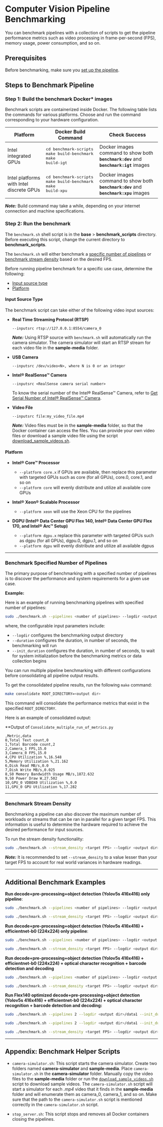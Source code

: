 # Computer Vision Pipeline Benchmarking

You can benchmark pipelines with a collection of scripts to get the pipeline performance metrics such as video processing in frame-per-second (FPS), memory usage, power consumption, and so on.

## Prerequisites
Before benchmarking, make sure you [set up the pipeline](./pipelinesetup.md).

## Steps to Benchmark Pipeline

### Step 1: Build the benchmark Docker* images
Benchmark scripts are containerized inside Docker. The following table lists the commands for various platforms. Choose and run the command corresponding to your hardware configuration.

| Platform                                   | Docker Build Command      | Check Success                                |
| ------------------------------------------ | ------------------------- |----------------------------------------------|
| Intel integrated GPUs | <pre>cd benchmark-scripts<br>make build-benchmark<br>make build-igt</pre> | Docker images command to show both <b>`benchmark:dev`</b> and <b>`benchmark:igt`</b> images |
| Intel platforms with Intel discrete GPUs   | <pre>cd benchmark-scripts<br>make build-benchmark<br>make build-xpu</pre> | Docker images command to show both <b>`benchmark:dev`</b> and <b>`benchmark:xpu`</b> images |

**_Note:_** Build command may take a while, depending on your internet connection and machine specifications.

### Step 2: Run the benchmark
The `benchmark.sh` shell script is in the **base** > **benchmark_scripts** directory. Before executing this script, change the current directory to **benchmark_scripts**.

The `benchmark.sh` will either benchmark a [specific number of pipelines](./pipelinebenchmarking.md#benchmark-specified-number-of-ipelines) or [benchmark stream density](./pipelinebenchmarking.md#benchmark-stream-density) based on the desired FPS.  
  
Before running pipeline benchmark for a specific use case, determine the following:

- [Input source type](./pipelinebenchmarking.md#input-source-type)
- [Platform](./pipelinebenchmarking.md#platform)

#### Input Source Type

The benchmark script can take either of the following video input sources:

- **Real Time Streaming Protocol (RTSP)**
     ```
     --inputsrc rtsp://127.0.0.1:8554/camera_0
     ```
   **_Note:_** Using RTSP source with `benchmark.sh` will automatically run the camera simulator. The camera simulator will start an RTSP stream for each video file in the **sample-media** folder.

- **USB Camera**
    ```
    --inputsrc /dev/video<N>, where N is 0 or an integer
    ```
- **Intel® RealSense™ Camera**
    ```
    --inputsrc <RealSense camera serial number>
    ```
    To know the serial number of the Intel® RealSense™ Camera, refer to [Get Serial Number of Intel® RealSense™ Camera](./camera_serial_number.md).

- **Video File**
    ```
    --inputsrc file:my_video_file.mp4
    ```
    **_Note:_** Video files must be in the **sample-media** folder, so that the Docker container can access the files. You can provide your own video files or download a sample video file using the script [download_sample_videos.sh](https://github.com/intel-retail/automated-self-checkout/blob/main/benchmark-scripts/download_sample_videos.sh).

#### Platform

- **Intel® Core™ Processor**
    - `--platform core.x` if GPUs are available, then replace this parameter with targeted GPUs such as core (for all GPUs), core.0, core.1, and so on
    - `--platform core` will evenly distribute and utilize all available core GPUs

- **Intel® Xeon® Scalable Processor**
    - `--platform xeon` will use the Xeon CPU for the pipelines

- **DGPU (Intel® Data Center GPU Flex 140,  Intel® Data Center GPU Flex 170, and Intel® Arc™ Setup)**

    - `--platform dgpu.x` replace this parameter with targeted GPUs such as dgpu (for all GPUs), dgpu.0, dgpu.1, and so on
    - `--platform dgpu` will evenly distribute and utilize all available dgpus

---

### Benchmark Specified Number of Pipelines

The primary purpose of benchmarking with a specified number of pipelines is to discover the performance and system requirements for a given use case.

**Example:** 

Here is an example of running benchmarking pipelines with specified number of pipelines:
```bash
sudo ./benchmark.sh --pipelines <number of pipelines> --logdir <output dir>/data --init_duration 30 --duration 120 --platform <core|xeon|dgpu.x> --inputsrc <ex:4k rtsp stream with 10 objects>
```

where, the configurable input parameters include: 
- `--logdir` configures the benchmarking output directory
- `--duration` configures the duration, in number of seconds, the benchmarking will run
- `--init_duration` configures the duration, in number of seconds, to wait for system initialization before the benchmarking metrics or data collection begins

You can run multiple pipeline benchmarking with different configurations before consolidating all pipeline output results.

To get the consolidated pipeline results, run the following `make` command:
```bash
make consolidate ROOT_DIRECTORY=<output dir>
```
This command will consolidate the performance metrics that exist in the specified `ROOT_DIRECTORY`. 

Here is an example of consolidated output: 

**Output of ``Consolidate_multiple_run_of_metrics.py``

```excel
,Metric,data
0,Total Text count,0
1,Total Barcode count,2
2,Camera_1 FPS,15.0
3,Camera_0 FPS,15.0
4,CPU Utilization %,16.548
5,Memory Utilization %,21.162
6,Disk Read MB/s,0.0
7,Disk Write MB/s,0.025
8,S0 Memory Bandwidth Usage MB/s,1872.632
9,S0 Power Draw W,27.502
10,GPU_0 VDBOX0 Utilization %,0.0
11,GPU_0 GPU Utilization %,17.282
```

---
### Benchmark Stream Density

Benchmarking a pipeline can also discover the maximum number of workloads or streams that can be ran in parallel for a given target FPS. This information is useful to determine the hardware required to achieve the desired performance for input sources.

To run the stream density functionality:
```bash
sudo ./benchmark.sh --stream_density <target FPS> --logdir <output dir>/data --init_duration 30 --duration 120 --platform <core|xeon|dgpu.x> --inputsrc <ex:4k rtsp stream with 10 objects>
```
**_Note:_** It is recommended to set ``--stream_density`` to a value lesser than your target FPS to account for real world variances in hardware readings.

---
## Additional Benchmark Examples

**Run decode+pre-processing+object detection (Yolov5s 416x416) only pipeline**:

```bash
sudo ./benchmark.sh --pipelines <number of pipelines> --logdir <output dir>/data --init_duration 30 --duration 120 --platform <core|xeon|dgpu.x> --inputsrc <4k rtsp stream with 5 objects> --ocr_disabled --barcode_disabled --classification_disabled
```

```bash
sudo ./benchmark.sh --stream_density <target FPS> --logdir <output dir>/data --init_duration 30 --duration 120 --platform <core|xeon|dgpu.x> --inputsrc <ex:4k rtsp stream with 10 objects> --ocr_disabled --barcode_disabled --classification_disabled
```

**Run decode+pre-processing+object detection (Yolov5s 416x416) + efficientnet-b0 (224x224) only pipeline**:

```bash
sudo ./benchmark.sh --pipelines <number of pipelines> --logdir <output dir>/data --init_duration 30 --duration 120 --platform <core|xeon|dgpu.x> --inputsrc <4k rtsp stream with 5 objects> --ocr_disabled --barcode_disabled
```

```bash
sudo ./benchmark.sh --stream_density <target FPS> --logdir <output dir>/data --init_duration 30 --duration 120 --platform <core|xeon|dgpu.x> --inputsrc <ex:4k rtsp stream with 10 objects> --ocr_disabled --barcode_disabled
```

**Run  decode+pre-processing+object detection (Yolov5s 416x416) + efficientnet-b0 (224x224) + optical character recognition + barcode detection and decoding**

```bash
sudo ./benchmark.sh --pipelines <number of pipelines> --logdir <output dir>/data --init_duration 30 --duration 120 --platform <core|xeon|dgpu.x> --inputsrc <4k rtsp stream with 5 objects> --ocr 5 GPU
```

```bash
sudo ./benchmark.sh --stream_density <target FPS> --logdir <output dir>/data --init_duration 30 --duration 120 --platform <core|xeon|dgpu.x> --inputsrc <ex:4k rtsp stream with 10 objects> --ocr 5 GPU
```

**Run Flex140 optimized decode+pre-processing+object detection (Yolov5s 416x416) + efficientnet-b0 (224x224) + optical character recognition + barcode detection and decoding:**
```bash
sudo ./benchmark.sh --pipelines 2 --logdir <output dir>/data1 --init_duration 30 --duration 120 --platform dgpu.0 --inputsrc <4k rtsp stream with 5 objects> --ocr 5 GPU

sudo ./benchmark.sh --pipelines 2 --logdir <output dir>/data1 --init_duration 30 --duration 120 --platform dgpu.1 --inputsrc <4k rtsp stream with 5 objects> --ocr 5 GPU
```

```bash
sudo ./benchmark.sh --stream_density <target FPS> --logdir <output dir>/data --init_duration 30 --duration 120 --platform dgpu --inputsrc <ex:4k rtsp stream with 10 objects> --ocr 5 GPU
```

---
## Appendix: Benchmark Helper Scripts

- `camera-simulator.sh`: This script starts the camera simulator. Create two folders named **camera-simulator** and **sample-media**. Place `camera-simulator.sh` in the **camera-simulator** folder. Manually copy the video files to the **sample-media** folder or run the [`download_sample_videos.sh`](https://github.com/intel-retail/automated-self-checkout/blob/main/benchmark-scripts/download_sample_videos.sh) script to download sample videos. The `camera-simulator.sh` script will start a simulator for each *.mp4* video that it finds in the **sample-media** folder and will enumerate them as camera_0, camera_1, and so on. Make sure that the path to the `camera-simulator.sh` script is mentioned correctly in the `camera-simulator.sh` script.  

- `stop_server.sh`: This script stops and removes all Docker containers closing the pipelines.
